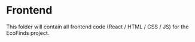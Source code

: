 # Frontend
This folder will contain all frontend code (React / HTML / CSS / JS) for the EcoFinds project.

